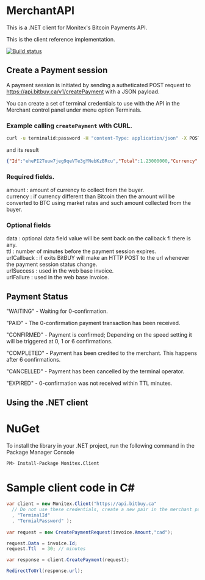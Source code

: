 # MerchantAPI

This is a .NET client for Monitex's Bitcoin Payments API.

This is the client reference implementation.

[![Build status](https://ci.appveyor.com/api/projects/status/95vn1krk9hajaax8/branch/master?svg=true)](https://ci.appveyor.com/project/AdemarGonzalez/merchantapi/branch/master)

## Create a Payment session

A payment session is initiated by sending a autheticated POST request to https://api.bitbuy.ca/v1/createPayment with a JSON payload.

You can create a set of terminal credentials to use with the API in the Merchant control panel under menu option Terminals.

### Example calling `createPayment` with CURL.

```bash
curl -u terminalid:password -H "content-Type: application/json" -X POST -d '{ "amount" : 1.23,  "currency" : "CAD" }' https://api.bitbuy.ca/v1/createPayment
```

and its result

```json
{"Id":"ehePI2Tuuw7jeg9qeVTe3gYNebKzBRcu","Total":1.23000000,"Currency":"CAD","BtcRequired":0.00167342,"Data":"","CreatedOn":"2016-08-19T20:19:05","ExpiresOn":"2016-08-19T20:26:05","Status":"WAITING","LastUpdate":"2016-08-19T20:19:05","Url":"https://api.bitbuy.ca/v1/invoice?id=ehePI2Tuuw7jeg9qeVTe3gYNebKzBRcu"}
```

### Required fields.

amount : amount of currency to collect from the buyer.  
currency : if currency different than Bitcoin then the amount will be converted to BTC using market rates and such amount collected from the buyer.  

### Optional fields

data : optional data field value will be sent back on the callback fi there is any.  
ttl : number of minutes before the payment session expires.  
urlCallback : if exits BitBUY will make an HTTP POST to the url whenever the payment session status change.  
urlSuccess : used in the web base invoice.  
urlFailure : used in the web base invoice.  

## Payment Status

"WAITING" - Waiting for 0-confirmation.

"PAID" - The 0-confirmation payment transaction has been received.

"CONFIRMED" - Payment is confirmed; Depending on the speed setting it will be triggered at 0, 1 or 6 confirmations.

"COMPLETED" - Payment has been credited to the merchant. This happens after 6 confirmations.

"CANCELLED" - Payment has been cancelled by the terminal operator.

"EXPIRED" - 0-confirmation was not received within TTL minutes.

## Using the .NET client

NuGet
=====

To install the library in your .NET project, run the following command in the Package Manager Console

```bash
PM> Install-Package Monitex.Client
```

Sample client code in C#
========================

```csharp
var client = new Monitex.Client("https://api.bitbuy.ca"
  // Do not use these credentials, create a new pair in the merchant panel
  , "TerminalId"
  , "TermialPassword" );
  
var request = new CreatePaymentRequest(invoice.Amount,"cad");

request.Data = invoice.Id;
request.Ttl  = 30; // minutes

var response = client.CreatePayment(request);

RedirectToUrl(response.url);
```
